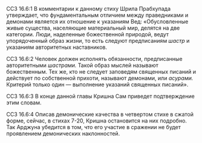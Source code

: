 ССЗ 16.6:1	В комментарии к данному стиху Шрила Прабхупада утверждает, что фундаментальным отличием между праведниками и демонами является их отношение к указаниям Вед: «Обусловленные живые существа, населяющие материальный мир, делятся на две категории. Люди, наделенные божественной природой, ведут упорядоченный образ жизни, то есть следуют предписаниям _шастр_ и указаниям авторитетных наставников.

ССЗ 16.6:2	Человек должен исполнять обязанности, предписанные авторитетными _шастрами._ Такой образ мыслей называют божественным. Тех же, кто не следует заповедям священных писаний и действует по собственной прихоти, называют демонами, или _асурами._ Критерий только один — выполнение указаний священных писаний».

ССЗ 16.6:3	В конце данной главы Кришна Сам приведет подтверждение этим словам.

ССЗ 16.6:4	Описав демонические качества в четвертом стихе в сжатой форме, сейчас, в стихах 7-20, Кришна остановится на них подробно. Так Арджуна убедится в том, что его участие в сражении не будет проявлением демонических наклонностей.